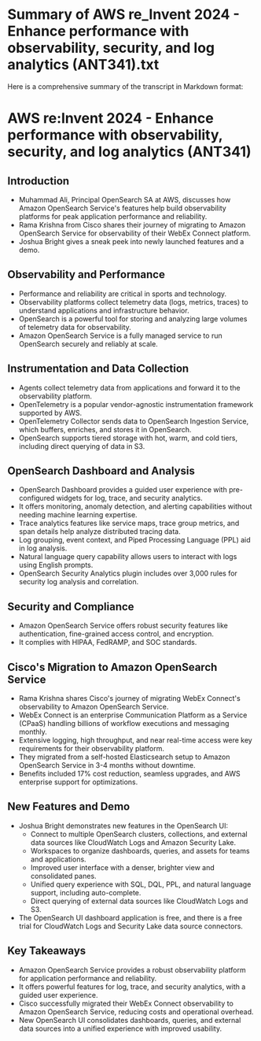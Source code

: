 # Summary of AWS re_Invent 2024 - Enhance performance with observability, security, and log analytics (ANT341).txt

Here is a comprehensive summary of the transcript in Markdown format:

# AWS re:Invent 2024 - Enhance performance with observability, security, and log analytics (ANT341)

## Introduction

- Muhammad Ali, Principal OpenSearch SA at AWS, discusses how Amazon OpenSearch Service's features help build observability platforms for peak application performance and reliability.
- Rama Krishna from Cisco shares their journey of migrating to Amazon OpenSearch Service for observability of their WebEx Connect platform.
- Joshua Bright gives a sneak peek into newly launched features and a demo.

## Observability and Performance

- Performance and reliability are critical in sports and technology.
- Observability platforms collect telemetry data (logs, metrics, traces) to understand applications and infrastructure behavior.
- OpenSearch is a powerful tool for storing and analyzing large volumes of telemetry data for observability.
- Amazon OpenSearch Service is a fully managed service to run OpenSearch securely and reliably at scale.

## Instrumentation and Data Collection

- Agents collect telemetry data from applications and forward it to the observability platform.
- OpenTelemetry is a popular vendor-agnostic instrumentation framework supported by AWS.
- OpenTelemetry Collector sends data to OpenSearch Ingestion Service, which buffers, enriches, and stores it in OpenSearch.
- OpenSearch supports tiered storage with hot, warm, and cold tiers, including direct querying of data in S3.

## OpenSearch Dashboard and Analysis

- OpenSearch Dashboard provides a guided user experience with pre-configured widgets for log, trace, and security analytics.
- It offers monitoring, anomaly detection, and alerting capabilities without needing machine learning expertise.
- Trace analytics features like service maps, trace group metrics, and span details help analyze distributed tracing data.
- Log grouping, event context, and Piped Processing Language (PPL) aid in log analysis.
- Natural language query capability allows users to interact with logs using English prompts.
- OpenSearch Security Analytics plugin includes over 3,000 rules for security log analysis and correlation.

## Security and Compliance

- Amazon OpenSearch Service offers robust security features like authentication, fine-grained access control, and encryption.
- It complies with HIPAA, FedRAMP, and SOC standards.

## Cisco's Migration to Amazon OpenSearch Service

- Rama Krishna shares Cisco's journey of migrating WebEx Connect's observability to Amazon OpenSearch Service.
- WebEx Connect is an enterprise Communication Platform as a Service (CPaaS) handling billions of workflow executions and messaging monthly.
- Extensive logging, high throughput, and near real-time access were key requirements for their observability platform.
- They migrated from a self-hosted Elasticsearch setup to Amazon OpenSearch Service in 3-4 months without downtime.
- Benefits included 17% cost reduction, seamless upgrades, and AWS enterprise support for optimizations.

## New Features and Demo

- Joshua Bright demonstrates new features in the OpenSearch UI:
  - Connect to multiple OpenSearch clusters, collections, and external data sources like CloudWatch Logs and Amazon Security Lake.
  - Workspaces to organize dashboards, queries, and assets for teams and applications.
  - Improved user interface with a denser, brighter view and consolidated panes.
  - Unified query experience with SQL, DQL, PPL, and natural language support, including auto-complete.
  - Direct querying of external data sources like CloudWatch Logs and S3.
- The OpenSearch UI dashboard application is free, and there is a free trial for CloudWatch Logs and Security Lake data source connectors.

## Key Takeaways

- Amazon OpenSearch Service provides a robust observability platform for application performance and reliability.
- It offers powerful features for log, trace, and security analytics, with a guided user experience.
- Cisco successfully migrated their WebEx Connect observability to Amazon OpenSearch Service, reducing costs and operational overhead.
- New OpenSearch UI consolidates dashboards, queries, and external data sources into a unified experience with improved usability.